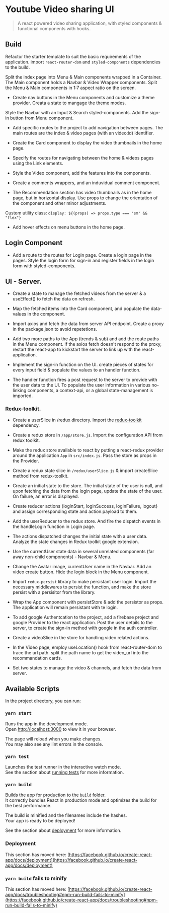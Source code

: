 # Youtube Video sharing UI

> A react powered video sharing application, with styled components & functional components with hooks.

## Build

Refactor the starter template to suit the basic requirements of the application.
import `react-router-dom` and `styled-components` dependencies to the build.

Split the index page into Menu & Main components wrapped in a Container. The Main component holds a Navbar & Video Wrapper components.
Split the Menu & Main components in 1:7 aspect ratio on the screen.

- Create nav buttons in the Menu components and customize a theme provider. Creata a state to mangage the theme modes.

Style the Navbar with an Input & Search styled-components. Add the sign-in button from Menu component.

- Add specific routes to the project to add navigation between pages. The main routes are the index & video pages (with an video:id) identifier.

- Create the Card component to display the video thumbnails in the home page.

- Specify the routes for navigating between the home & videos pages using the Link elements.
- Style the Video component, add the features into the components.
- Create a comments wrappers, and an induvidual comment component.

- The Recommendation section has video thumbnails as in the home page, but in horizontal display. Use props to change the orientation of the component and other minor adjustments.

Custom utility class: `display: ${(props) => props.type === 'sm' && "flex"}`

- Add hover effects on menu buttons in the home page.

## Login Component

- Add a route to the routes for Login page. Create a login page in the pages. Style the login form for sign-in and register fields in the login form with styled-components.

## UI - Server.

- Create a state to manage the fetched videos from the server & a useEffect() to fetch the data on refresh.

- Map the fetched items into the Card component, and populate the data-values in the component.

- Import axios and fetch the data from server API endpoint. Create a proxy in the package.json to avoid repetetions.

- Add two more paths to the App (trends & sub) and add the route paths in the Menu component. If the axios fetch doesn't respond to the proxy, restart the react-app to kickstart the server to link up with the react-application.

- Implement the sign-in function on the UI. create pieces of states for every input field & populate the values to an handler function.

- The handler function fires a post request to the server to provide with the user data to the UI.
  To populate the user information in various no-linking components, a context-api, or a global state-management is imported.

### Redux-toolkit.

- Create a userSlice in /redux directory. Import the [redux-toolkit](https://redux-toolkit.js.org/) dependency.

- Create a redux store in `/app/store.js`. Import the configuration API from redux toolkit.
- Make the redux store available to react by putting a react-redux provider around the application `App` in `src/index.js`. Pass the store as props in the Provider.

- Create a redux state slice in `/redux/userSlice.js` & import createSlice method from redux-toolkit.
- Create an initial state to the store. The initial state of the user is null, and upon fetching the data from the login page, update the state of the user. On failure, an error is displayed.

- Create reducer actions {loginStart, loginSuccess, loginFailure, logout} and assign corresponding state and action.payload to them.

- Add the userReducer to the redux store. And fire the dispatch events in the handleLogin function in Login page.

- The actions dispatched changes the initial state with a user data. Analyze the state changes in Redux toolkit google extension.

- Use the currentUser state data in several unrelated components (far away non-child components) - Navbar & Menu.
- Change the Avatar image, currentUser name in the Navbar. Add an video create button. Hide the login block in the Menu component.

- Import `redux-persist` library to make persistant user login. Import the necessary middlewares to persist the function, and make the store persist with a persisitor from the library.

- Wrap the App component with persistStore & add the persistor as props. The application will remain persistant with te login.

- To add google Authentcation to the project, add a firebase project and google Provider to the react application. Post the user details to the server, to create the sign-in method with google in the auth controller.

- Create a videoSlice in the store for handling video related actions.
- In the Video page, employ useLocation() hook from react-router-dom to trace the url path. split the path name to get the video_url into the recommandation cards.
- Set two states to manage the video & channels, and fetch the data from server.

## Available Scripts

In the project directory, you can run:

### `yarn start`

Runs the app in the development mode.\
Open [http://localhost:3000](http://localhost:3000) to view it in your browser.

The page will reload when you make changes.\
You may also see any lint errors in the console.

### `yarn test`

Launches the test runner in the interactive watch mode.\
See the section about [running tests](https://facebook.github.io/create-react-app/docs/running-tests) for more information.

### `yarn build`

Builds the app for production to the `build` folder.\
It correctly bundles React in production mode and optimizes the build for the best performance.

The build is minified and the filenames include the hashes.\
Your app is ready to be deployed!

See the section about [deployment](https://facebook.github.io/create-react-app/docs/deployment) for more information.

### Deployment

This section has moved here: [https://facebook.github.io/create-react-app/docs/deployment](https://facebook.github.io/create-react-app/docs/deployment)

### `yarn build` fails to minify

This section has moved here: [https://facebook.github.io/create-react-app/docs/troubleshooting#npm-run-build-fails-to-minify](https://facebook.github.io/create-react-app/docs/troubleshooting#npm-run-build-fails-to-minify)
